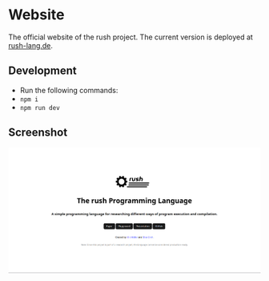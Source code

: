 # Website

The official website of the rush project. The current version is deployed at
[rush-lang.de](https://rush-lang.de).

## Development

- Run the following commands:
- `npm i`
- `npm run dev`

## Screenshot

![Screenshot of the website](./screenshot.png)
